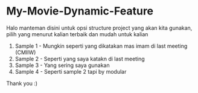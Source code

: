 # My-Movie-Dynamic-Feature

Halo manteman disini untuk opsi structure project yang akan kita gunakan, pilih yang menurut kalian terbaik dan mudah untuk kalian

1. Sample 1 - Mungkin seperti yang dikatakan mas imam di last meeting (CMIIW)
2. Sample 2 - Seperti yang saya katakn di last meeting 
3. Sample 3 - Yang sering saya gunakan
4. Sample 4 - Seperti sample 2 tapi by modular

Thank you :)
